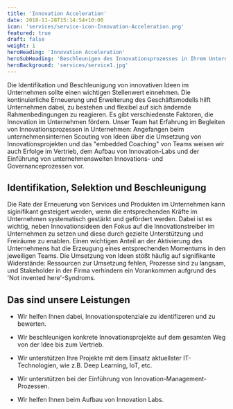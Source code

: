 ```yaml
---
title: 'Innovation Acceleration'
date: 2018-11-28T15:14:54+10:00
icon: 'services/service-icon-Innovation-Acceleration.png'
featured: true
draft: false
weight: 1
heroHeading: 'Innovation Acceleration'
heroSubHeading: 'Beschleunigen des Innovationsprozesses in Ihrem Unternehmen.'
heroBackground: 'services/service1.jpg'
---
```


Die Identifikation und Beschleunigung von innovativen Ideen im Unternehmen sollte einen wichtigen Stellenwert einnehmen. Die kontinuierliche Erneuerung und Erweiterung des Geschäftsmodells hilft Unternehmen dabei, zu bestehen und flexibel auf sich ändernde Rahmenbedingungen zu reagieren. Es gibt verschiedenste Faktoren, die Innovation im Unternehmen fördern. Unser Team hat Erfahrung im Begleiten von Innovationsprozessen in Unternehmen: Angefangen beim unternehmensinternen Scouting von Ideen über die Umsetzung von Innovationsprojekten und das "embedded Coaching" von Teams weisen wir auch Erfolge im Vertrieb, dem Aufbau von Innovation-Labs und der Einführung von unternehmensweiten Innovations- und Governanceprozessen vor.  

## Identifikation, Selektion und Beschleunigung

Die Rate der Erneuerung von Services und Produkten im Unternehmen kann siginifikant gesteigert werden, wenn die entsprechenden Kräfte im Unternehmen systematisch gestärkt und gefördert werden. Dabei ist es wichtig, neben Innovationsideen den Fokus auf die Innovationstreiber im Unternehmen zu setzen und diese durch gezielte Unterstützung und Freiräume zu enablen. Einen wichtigen Anteil an der Aktivierung des Unternehmens hat die Erzeugung eines entsprechenden Momentums in den jeweiligen Teams. Die Umsetzung von Ideen stößt häufig auf signifikante Widerstände: Ressourcen zur Umsetzung fehlen, Prozesse sind zu langsam, und Stakeholder in der Firma verhindern ein Vorankommen aufgrund des 'Not invented here'-Syndroms.  

## Das sind unsere Leistungen

- Wir helfen Ihnen dabei, Innovationspotenziale zu identifizeren und zu bewerten.

- Wir beschleunigen konkrete Innovationsprojekte auf dem gesamten Weg von der Idee bis zum Vertrieb.

- Wir unterstützen Ihre Projekte mit dem Einsatz aktuellster IT-Technologien, wie z.B. Deep Learning, IoT, etc.

- Wir unterstützen bei der Einführung von Innovation-Management-Prozessen.

- Wir helfen Ihnen beim Aufbau von Innovation Labs.
